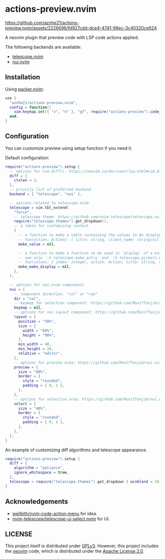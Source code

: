 # actions-preview.nvim

<https://github.com/aznhe21/actions-preview.nvim/assets/2226696/fd927cdd-dce4-4741-98ec-3c40320ce624>

A neovim plugin that preview code with LSP code actions applied.

The following backends are available:
- [telescope.nvim]
- [nui.nvim]

[telescope.nvim]: https://github.com/nvim-telescope/telescope.nvim
[nui.nvim]: https://github.com/MunifTanjim/nui.nvim

## Installation

Using [packer.nvim]:
```lua
use {
  "aznhe21/actions-preview.nvim",
  config = function()
    vim.keymap.set({ "v", "n" }, "gf", require("actions-preview").code_actions)
  end,
}
```

[packer.nvim]: https://github.com/wbthomason/packer.nvim

## Configuration

You can customize preview using setup function if you need it.

Default configuration:
```lua
require("actions-preview").setup {
  -- options for vim.diff(): https://neovim.io/doc/user/lua.html#vim.diff()
  diff = {
    ctxlen = 3,
  },
  -- priority list of preferred backend
  backend = { "telescope", "nui" },

  -- options related to telescope.nvim
  telescope = vim.tbl_extend(
    "force",
    -- telescope theme: https://github.com/nvim-telescope/telescope.nvim#themes
    require("telescope.themes").get_dropdown(),
    -- a table for customizing content
    {
      -- a function to make a table containing the values to be displayed.
      -- fun(action: Action): { title: string, client_name: string|nil }
      make_value = nil,

      -- a function to make a function to be used in `display` of a entry.
      -- see also `:h telescope.make_entry` and `:h telescope.pickers.entry_display`.
      -- fun(values: { index: integer, action: Action, title: string, client_name: string }[]): function
      make_make_display = nil,
    },
  ),

  -- options for nui.nvim components
  nui = {
    -- component direction. "col" or "row"
    dir = "col",
    -- keymap for selection component: https://github.com/MunifTanjim/nui.nvim/tree/main/lua/nui/menu#keymap
    keymap = nil,
    -- options for nui Layout component: https://github.com/MunifTanjim/nui.nvim/tree/main/lua/nui/layout
    layout = {
      position = "50%",
      size = {
        width = "60%",
        height = "90%",
      },
      min_width = 40,
      min_height = 10,
      relative = "editor",
    },
    -- options for preview area: https://github.com/MunifTanjim/nui.nvim/tree/main/lua/nui/popup
    preview = {
      size = "60%",
      border = {
        style = "rounded",
        padding = { 0, 1 },
      },
    },
    -- options for selection area: https://github.com/MunifTanjim/nui.nvim/tree/main/lua/nui/menu
    select = {
      size = "40%",
      border = {
        style = "rounded",
        padding = { 0, 1 },
      },
    },
  },
}
```

An example of customizing diff algorithms and telescope appearance.

```lua
require("actions-preview").setup {
  diff = {
    algorithm = "patience",
    ignore_whitespace = true,
  },
  telescope = require("telescope.themes").get_dropdown { winblend = 10 },
}
```

## Acknowledgements

- [weilbith/nvim-code-action-menu](https://github.com/weilbith/nvim-code-action-menu) for idea.
- [nvim-telescope/telescope-ui-select.nvim](https://github.com/nvim-telescope/telescope-ui-select.nvim) for UI.

## LICENSE

This project itself is distributed under [GPLv3].
However, this project includes the [neovim] code, which is distributed under the [Apache License 2.0].

[GPLv3]: https://www.gnu.org/licenses/gpl-3.0.html
[Apache License 2.0]: https://www.apache.org/licenses/LICENSE-2.0
[neovim]: https://github.com/neovim/neovim/tree/master/runtime/lua/vim
